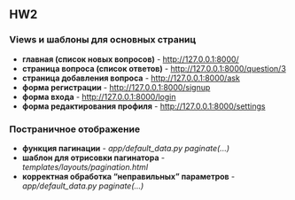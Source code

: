 ## HW2
###  Views и шаблоны для основных страниц

- **главная (список новых вопросов)** - http://127.0.0.1:8000/
- **страница вопроса (список ответов)** - http://127.0.0.1:8000/question/3
- **страница добавления вопроса** - http://127.0.0.1:8000/ask
- **форма регистрации** - http://127.0.0.1:8000/signup
- **форма входа** - http://127.0.0.1:8000/login
- **форма редактирования профиля** - http://127.0.0.1:8000/settings

### Постраничное отображение 

- **функция пагинации** - _app/default_data.py_ _paginate(...)_
- **шаблон для отрисовки пагинатора** - _templates/layouts/pagination.html_
- **корректная обработка “неправильных” параметров** - _app/default_data.py_ _paginate(...)_
